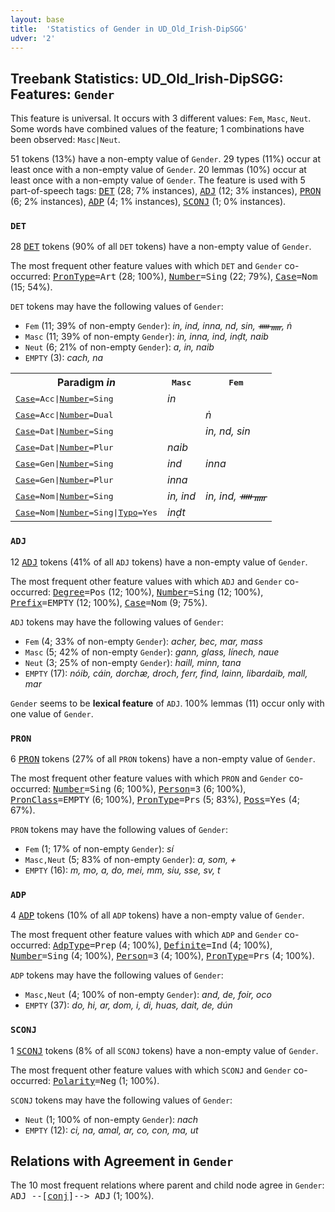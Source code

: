 ```yaml
---
layout: base
title:  'Statistics of Gender in UD_Old_Irish-DipSGG'
udver: '2'
---
```


## Treebank Statistics: UD_Old_Irish-DipSGG: Features: `Gender`

This feature is universal.
It occurs with 3 different values: `Fem`, `Masc`, `Neut`.
Some words have combined values of the feature; 1 combinations have been observed: `Masc|Neut`.

51 tokens (13%) have a non-empty value of `Gender`.
29 types (11%) occur at least once with a non-empty value of `Gender`.
20 lemmas (10%) occur at least once with a non-empty value of `Gender`.
The feature is used with 5 part-of-speech tags: <tt><a href="sga_dipsgg-pos-DET.html">DET</a></tt> (28; 7% instances), <tt><a href="sga_dipsgg-pos-ADJ.html">ADJ</a></tt> (12; 3% instances), <tt><a href="sga_dipsgg-pos-PRON.html">PRON</a></tt> (6; 2% instances), <tt><a href="sga_dipsgg-pos-ADP.html">ADP</a></tt> (4; 1% instances), <tt><a href="sga_dipsgg-pos-SCONJ.html">SCONJ</a></tt> (1; 0% instances).

### `DET`

28 <tt><a href="sga_dipsgg-pos-DET.html">DET</a></tt> tokens (90% of all `DET` tokens) have a non-empty value of `Gender`.

The most frequent other feature values with which `DET` and `Gender` co-occurred: <tt><a href="sga_dipsgg-feat-PronType.html">PronType</a></tt><tt>=Art</tt> (28; 100%), <tt><a href="sga_dipsgg-feat-Number.html">Number</a></tt><tt>=Sing</tt> (22; 79%), <tt><a href="sga_dipsgg-feat-Case.html">Case</a></tt><tt>=Nom</tt> (15; 54%).

`DET` tokens may have the following values of `Gender`:

* `Fem` (11; 39% of non-empty `Gender`): <em>in, ind, inna, nd, sin, ᚔᚅ, ṅ</em>
* `Masc` (11; 39% of non-empty `Gender`): <em>in, inna, ind, inḍt, naib</em>
* `Neut` (6; 21% of non-empty `Gender`): <em>a, in, naib</em>
* `EMPTY` (3): <em>cach, na</em>

<table>
  <tr><th>Paradigm <i>in</i></th><th><tt>Masc</tt></th><th><tt>Fem</tt></th></tr>
  <tr><td><tt><tt><a href="sga_dipsgg-feat-Case.html">Case</a></tt><tt>=Acc</tt>|<tt><a href="sga_dipsgg-feat-Number.html">Number</a></tt><tt>=Sing</tt></tt></td><td><em>in</em></td><td></td></tr>
  <tr><td><tt><tt><a href="sga_dipsgg-feat-Case.html">Case</a></tt><tt>=Acc</tt>|<tt><a href="sga_dipsgg-feat-Number.html">Number</a></tt><tt>=Dual</tt></tt></td><td></td><td><em>ṅ</em></td></tr>
  <tr><td><tt><tt><a href="sga_dipsgg-feat-Case.html">Case</a></tt><tt>=Dat</tt>|<tt><a href="sga_dipsgg-feat-Number.html">Number</a></tt><tt>=Sing</tt></tt></td><td></td><td><em>in, nd, sin</em></td></tr>
  <tr><td><tt><tt><a href="sga_dipsgg-feat-Case.html">Case</a></tt><tt>=Dat</tt>|<tt><a href="sga_dipsgg-feat-Number.html">Number</a></tt><tt>=Plur</tt></tt></td><td><em>naib</em></td><td></td></tr>
  <tr><td><tt><tt><a href="sga_dipsgg-feat-Case.html">Case</a></tt><tt>=Gen</tt>|<tt><a href="sga_dipsgg-feat-Number.html">Number</a></tt><tt>=Sing</tt></tt></td><td><em>ind</em></td><td><em>inna</em></td></tr>
  <tr><td><tt><tt><a href="sga_dipsgg-feat-Case.html">Case</a></tt><tt>=Gen</tt>|<tt><a href="sga_dipsgg-feat-Number.html">Number</a></tt><tt>=Plur</tt></tt></td><td><em>inna</em></td><td></td></tr>
  <tr><td><tt><tt><a href="sga_dipsgg-feat-Case.html">Case</a></tt><tt>=Nom</tt>|<tt><a href="sga_dipsgg-feat-Number.html">Number</a></tt><tt>=Sing</tt></tt></td><td><em>in, ind</em></td><td><em>in, ind, ᚔᚅ</em></td></tr>
  <tr><td><tt><tt><a href="sga_dipsgg-feat-Case.html">Case</a></tt><tt>=Nom</tt>|<tt><a href="sga_dipsgg-feat-Number.html">Number</a></tt><tt>=Sing</tt>|<tt><a href="sga_dipsgg-feat-Typo.html">Typo</a></tt><tt>=Yes</tt></tt></td><td><em>inḍt</em></td><td></td></tr>
</table>

### `ADJ`

12 <tt><a href="sga_dipsgg-pos-ADJ.html">ADJ</a></tt> tokens (41% of all `ADJ` tokens) have a non-empty value of `Gender`.

The most frequent other feature values with which `ADJ` and `Gender` co-occurred: <tt><a href="sga_dipsgg-feat-Degree.html">Degree</a></tt><tt>=Pos</tt> (12; 100%), <tt><a href="sga_dipsgg-feat-Number.html">Number</a></tt><tt>=Sing</tt> (12; 100%), <tt><a href="sga_dipsgg-feat-Prefix.html">Prefix</a></tt><tt>=EMPTY</tt> (12; 100%), <tt><a href="sga_dipsgg-feat-Case.html">Case</a></tt><tt>=Nom</tt> (9; 75%).

`ADJ` tokens may have the following values of `Gender`:

* `Fem` (4; 33% of non-empty `Gender`): <em>acher, bec, mar, mass</em>
* `Masc` (5; 42% of non-empty `Gender`): <em>gann, glass, línech, naue</em>
* `Neut` (3; 25% of non-empty `Gender`): <em>haill, minn, tana</em>
* `EMPTY` (17): <em>nóib, cáin, dorchæ, droch, ferr, find, lainn, libardaib, mall, mar</em>

`Gender` seems to be **lexical feature** of `ADJ`. 100% lemmas (11) occur only with one value of `Gender`.

### `PRON`

6 <tt><a href="sga_dipsgg-pos-PRON.html">PRON</a></tt> tokens (27% of all `PRON` tokens) have a non-empty value of `Gender`.

The most frequent other feature values with which `PRON` and `Gender` co-occurred: <tt><a href="sga_dipsgg-feat-Number.html">Number</a></tt><tt>=Sing</tt> (6; 100%), <tt><a href="sga_dipsgg-feat-Person.html">Person</a></tt><tt>=3</tt> (6; 100%), <tt><a href="sga_dipsgg-feat-PronClass.html">PronClass</a></tt><tt>=EMPTY</tt> (6; 100%), <tt><a href="sga_dipsgg-feat-PronType.html">PronType</a></tt><tt>=Prs</tt> (5; 83%), <tt><a href="sga_dipsgg-feat-Poss.html">Poss</a></tt><tt>=Yes</tt> (4; 67%).

`PRON` tokens may have the following values of `Gender`:

* `Fem` (1; 17% of non-empty `Gender`): <em>sí</em>
* `Masc,Neut` (5; 83% of non-empty `Gender`): <em>a, som, ᚐ</em>
* `EMPTY` (16): <em>m, mo, a, do, mei, mm, siu, sse, sv, t</em>

### `ADP`

4 <tt><a href="sga_dipsgg-pos-ADP.html">ADP</a></tt> tokens (10% of all `ADP` tokens) have a non-empty value of `Gender`.

The most frequent other feature values with which `ADP` and `Gender` co-occurred: <tt><a href="sga_dipsgg-feat-AdpType.html">AdpType</a></tt><tt>=Prep</tt> (4; 100%), <tt><a href="sga_dipsgg-feat-Definite.html">Definite</a></tt><tt>=Ind</tt> (4; 100%), <tt><a href="sga_dipsgg-feat-Number.html">Number</a></tt><tt>=Sing</tt> (4; 100%), <tt><a href="sga_dipsgg-feat-Person.html">Person</a></tt><tt>=3</tt> (4; 100%), <tt><a href="sga_dipsgg-feat-PronType.html">PronType</a></tt><tt>=Prs</tt> (4; 100%).

`ADP` tokens may have the following values of `Gender`:

* `Masc,Neut` (4; 100% of non-empty `Gender`): <em>and, de, foir, oco</em>
* `EMPTY` (37): <em>do, hi, ar, dom, i, di, huas, dait, de, dún</em>

### `SCONJ`

1 <tt><a href="sga_dipsgg-pos-SCONJ.html">SCONJ</a></tt> tokens (8% of all `SCONJ` tokens) have a non-empty value of `Gender`.

The most frequent other feature values with which `SCONJ` and `Gender` co-occurred: <tt><a href="sga_dipsgg-feat-Polarity.html">Polarity</a></tt><tt>=Neg</tt> (1; 100%).

`SCONJ` tokens may have the following values of `Gender`:

* `Neut` (1; 100% of non-empty `Gender`): <em>nach</em>
* `EMPTY` (12): <em>ci, na, amal, ar, co, con, ma, ut</em>

## Relations with Agreement in `Gender`

The 10 most frequent relations where parent and child node agree in `Gender`:
<tt>ADJ --[<tt><a href="sga_dipsgg-dep-conj.html">conj</a></tt>]--> ADJ</tt> (1; 100%).

